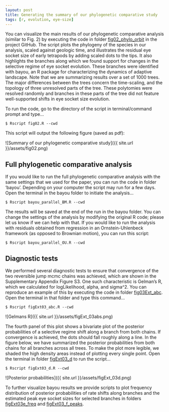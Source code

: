 ```yaml
---
layout: post
title: Generating the summary of our phylogenetic comparative study
tags: [r, evolution, eye-size]
---
```


You can visualize the main results of our phylogenetic comparative analysis (similar to Fig. 2) by executing the code in folder [fig02_phylo_orbit](https://github.com/maciverlab/bigeye/tree/master/figs/fig02_phylo_orbit) in the project GitHub. The script plots the phylogeny of the species in our analysis, scaled against geologic time, and illustrates the residual eye socket size of early tetrapods by adding scaled dots to the tips. It also highlights the branches along which we found support for changes in the selective regime of eye socket evolution. These branches were identified with bayou, an R package for characterizing the dynamics of adaptive landscape. Note that we are summarizing results over a set of 1000 trees. The major differences between the trees concern the time-scaling, and the topology of three unresolved parts of the tree. These polytomies were resolved randomly and branches in these parts of the tree did not feature well-supported shifts in eye socket size evolution.To run the code, go to the directory of the script in terminal/command prompt and type…

```
$ Rscript fig02.R --cwd
```

This script will output the following figure (saved as pdf):


![Summary of our phylogenetic comparative study]({{ site.url }}/assets/fig02.png)


## Full phylogenetic comparative analysis

If you would like to run the full phylogenetic comparative analysis with the same settings that we used for the paper, you can run the code in folder ‘bayou’. Depending on your computer the script may run for a few days. Open the terminal in the bayou folder to initiate the analysis…```$ Rscript bayou_parallel_BM.R --cwd
```

The results will be saved at the end of the run in the bayou folder. You can change the settings of the analysis by modifying the original R code; please let us know if we can help with that. If you would like to run the analysis with residuals obtained from regression in an Ornstein-Uhlenbeck framework (as opposed to Brownian motion), you can run this script:```
$ Rscript bayou_parallel_OU.R --cwd```

## Diagnostic tests

We performed several diagnostic tests to ensure that convergence of the two reversible jump mcmc chains was achieved, which are shown in the Supplementary Appendix Figure S3. One such characteristic is Gelman’s R, which we calculated for logLikelihood, alpha, and sigma^2. You can reproduce an example of this by executing the code in folder [fig03Ext_abc](https://github.com/maciverlab/bigeye/tree/master/figs/figExt03abc_gelman). Open the terminal in that folder and type this command…```$ Rscript figExt03_abc.R --cwd
```![Gelmans R]({{ site.url }}/assets/figExt_03abs.png)


The fourth panel of this plot shows a bivariate plot of the posterior probabilities of a selective regime shift along a branch from both chains. If convergence is achieved, the dots should fall roughly along a line. In the figure below, we have summarized the posterior probabilities from both chains for all branches across all trees. To make the plot more legible, we shaded the high density areas instead of plotting every single point. Open the terminal in folder [figExt03_d](https://github.com/maciverlab/bigeye/tree/master/figs/figExt03d_PP) to run the script…

```$ Rscript figExt03_d.R --cwd
```

![Posterior probabilities]({{ site.url }}/assets/figExt_03d.png)

To further visualize bayou results we provide scripts to plot frequency distribution of posterior probabilities of rate shifts along branches and the estimated peak eye socket sizes for selected branches in folders [figExt03e_freq](https://github.com/maciverlab/bigeye/tree/master/figs/figExt03e_freq) and [figExt03_f_peaks](https://github.com/maciverlab/bigeye/tree/master/figs/figExt03f_peaks).
